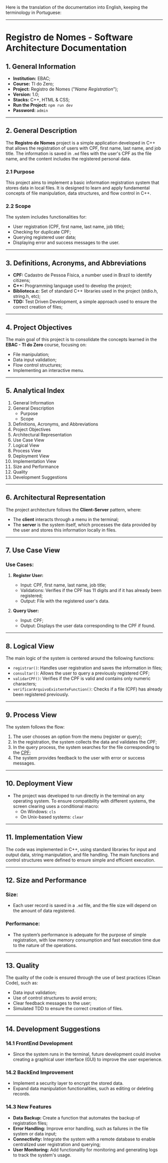 Here is the translation of the documentation into English, keeping the terminology in Portuguese:

---

# Registro de Nomes - Software Architecture Documentation

## 1. General Information
- **Institution:** EBAC;
- **Course:** TI do Zero;
- **Project:** Registro de Nomes ("_Name Registration_");
- **Version:** 1.0;
- **Stacks:** C++, HTML & CSS;
- **Run the Project:** `npm run dev`
- **Password:** `admin`

---

## 2. General Description

The **Registro de Nomes** project is a simple application developed in C++ that allows the registration of users with CPF, first name, last name, and job title. The information is saved in `.md` files with the user's CPF as the file name, and the content includes the registered personal data.

### 2.1 Purpose

This project aims to implement a basic information registration system that stores data in local files. It is designed to learn and apply fundamental concepts of file manipulation, data structures, and flow control in C++.

### 2.2 Scope

The system includes functionalities for:
- User registration (CPF, first name, last name, job title);
- Checking for duplicate CPF;
- Querying registered user data;
- Displaying error and success messages to the user.

---

## 3. Definitions, Acronyms, and Abbreviations

- **CPF:** Cadastro de Pessoa Física, a number used in Brazil to identify citizens;
- **C++:** Programming language used to develop the project;
- **Biblioteca.c:** Set of standard C++ libraries used in the project (stdio.h, string.h, etc);
- **TDD:** Test Driven Development, a simple approach used to ensure the correct creation of files;

---

## 4. Project Objectives

The main goal of this project is to consolidate the concepts learned in the **EBAC - TI do Zero** course, focusing on:
- File manipulation;
- Data input validation;
- Flow control structures;
- Implementing an interactive menu.

---

## 5. Analytical Index

1. General Information
2. General Description
   - Purpose
   - Scope
3. Definitions, Acronyms, and Abbreviations
4. Project Objectives
5. Architectural Representation
6. Use Case View
7. Logical View
8. Process View
9. Deployment View
10. Implementation View
11. Size and Performance
12. Quality
13. Development Suggestions

---

## 6. Architectural Representation

The project architecture follows the **Client-Server** pattern, where:
- The **client** interacts through a menu in the terminal;
- The **server** is the system itself, which processes the data provided by the user and stores this information locally in files.

---

## 7. Use Case View

### Use Cases:
1. **Register User:**
   - Input: CPF, first name, last name, job title;
   - Validations: Verifies if the CPF has 11 digits and if it has already been registered;
   - Output: File with the registered user's data.

2. **Query User:**
   - Input: CPF;
   - Output: Displays the user data corresponding to the CPF if found.

---

## 8. Logical View

The main logic of the system is centered around the following functions:

- `registrar()`: Handles user registration and saves the information in files;
- `consultar()`: Allows the user to query a previously registered CPF;
- `validarCPF()`: Verifies if the CPF is valid and contains only numeric characters;
- `verificarArquivoExistenteFunction()`: Checks if a file (CPF) has already been registered previously.

---

## 9. Process View

The system follows the flow:
1. The user chooses an option from the menu (register or query);
2. In the registration, the system collects the data and validates the CPF;
3. In the query process, the system searches for the file corresponding to the [CPF](#Definitions-Acronyms-and-Abbreviations);
4. The system provides feedback to the user with error or success messages.

---

## 10. Deployment View

- The project was developed to run directly in the terminal on any operating system. To ensure compatibility with different systems, the screen clearing uses a conditional macro:
  - On Windows: `cls`
  - On Unix-based systems: `clear`

---

## 11. Implementation View

The code was implemented in C++, using standard libraries for input and output data, string manipulation, and file handling. The main functions and control structures were defined to ensure simple and efficient execution.

---

## 12. Size and Performance

### Size:
- Each user record is saved in a `.md` file, and the file size will depend on the amount of data registered.

### Performance:
- The system’s performance is adequate for the purpose of simple registration, with low memory consumption and fast execution time due to the nature of the operations.

---

## 13. Quality

The quality of the code is ensured through the use of best practices (Clean Code), such as:
- Data input validation;
- Use of control structures to avoid errors;
- Clear feedback messages to the user;
- Simulated TDD to ensure the correct creation of files.

---

## 14. Development Suggestions

### 14.1 FrontEnd Development
- Since the system runs in the terminal, future development could involve creating a graphical user interface (GUI) to improve the user experience.

### 14.2 BackEnd Improvement
- Implement a security layer to encrypt the stored data.
- Expand data manipulation functionalities, such as editing or deleting records.

### 14.3 New Features
- **Data Backup:** Create a function that automates the backup of registration files;
- **Error Handling:** Improve error handling, such as failures in the file system or data input;
- **Connectivity:** Integrate the system with a remote database to enable centralized user registration and querying;
- **User Monitoring:** Add functionality for monitoring and generating logs to track the system's usage.
